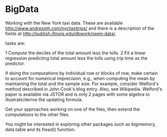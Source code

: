 # BigData

Working with the New York taxi data. These are available http://www.andresmh.com/nyctaxitrips/ and there is a description of the fields at http://publish.illinois.edu/dbwork/open-data/.

tasks are:

1 Compute the deciles of the total amount less the tolls.
2 Fit a linear regression predicting total amount less the tolls using trip time as the predictor.

If doing the computations by individual row or blocks of row, make certain to account for numerical imprecision, e.g., when computing the mean by maintaining the total and the sample size. For example, consider Welford's method described in John Cook's blog entry. Also, see Wikipedia. Welford's paper is available via JSTOR and is only 2 pages with some algebra to illustrate/derive the updating formula.

Get your approaches working on one of the files, then extend the computations to the other files.

You might be interested in exploring other packages such as bigmemory, data.table and its fread() function.


